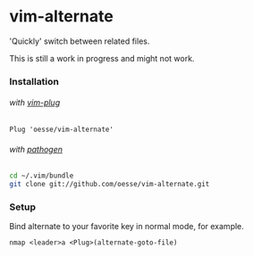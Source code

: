 # vim-alternate

'Quickly' switch between related files.

This is still a work in progress and might not work.

### Installation

###### with [vim-plug](https://github.com/junegunn/vim-plug)
```vim
Plug 'oesse/vim-alternate'
```
###### with [pathogen](https://github.com/tpope/vim-pathogen)
```sh
cd ~/.vim/bundle
git clone git://github.com/oesse/vim-alternate.git
```

### Setup

Bind alternate to your favorite key in normal mode, for example.
```
nmap <leader>a <Plug>(alternate-goto-file)
```


